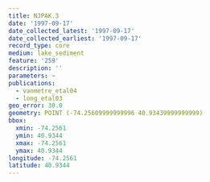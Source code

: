 ```yaml
---
title: NJPAK.3
date: '1997-09-17'
date_collected_latest: '1997-09-17'
date_collected_earliest: '1997-09-17'
record_type: core
medium: lake_sediment
feature: '259'
description: ''
parameters: ~
publications:
  - vanmetre_etal04
  - long_etal03
geo_error: 30.0
geometry: POINT (-74.25609999999996 40.93439999999999)
bbox:
  xmin: -74.2561
  ymin: 40.9344
  xmax: -74.2561
  ymax: 40.9344
longitude: -74.2561
latitude: 40.9344
---
```

